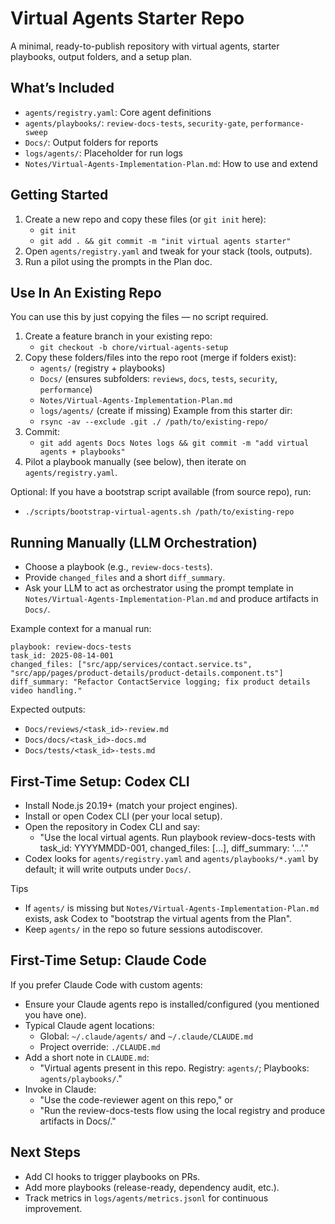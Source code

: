 # Virtual Agents Starter Repo

A minimal, ready-to-publish repository with virtual agents, starter playbooks, output folders, and a setup plan.

## What’s Included
- `agents/registry.yaml`: Core agent definitions
- `agents/playbooks/`: `review-docs-tests`, `security-gate`, `performance-sweep`
- `Docs/`: Output folders for reports
- `logs/agents/`: Placeholder for run logs
- `Notes/Virtual-Agents-Implementation-Plan.md`: How to use and extend

## Getting Started
1) Create a new repo and copy these files (or `git init` here):
   - `git init`
   - `git add . && git commit -m "init virtual agents starter"`
2) Open `agents/registry.yaml` and tweak for your stack (tools, outputs).
3) Run a pilot using the prompts in the Plan doc.

## Use In An Existing Repo
You can use this by just copying the files — no script required.
1) Create a feature branch in your existing repo:
   - `git checkout -b chore/virtual-agents-setup`
2) Copy these folders/files into the repo root (merge if folders exist):
   - `agents/` (registry + playbooks)
   - `Docs/` (ensures subfolders: `reviews`, `docs`, `tests`, `security`, `performance`)
   - `Notes/Virtual-Agents-Implementation-Plan.md`
   - `logs/agents/` (create if missing)
   Example from this starter dir:
   - `rsync -av --exclude .git ./ /path/to/existing-repo/`
3) Commit:
   - `git add agents Docs Notes logs && git commit -m "add virtual agents + playbooks"`
4) Pilot a playbook manually (see below), then iterate on `agents/registry.yaml`.

Optional: If you have a bootstrap script available (from source repo), run:
- `./scripts/bootstrap-virtual-agents.sh /path/to/existing-repo`

## Running Manually (LLM Orchestration)
- Choose a playbook (e.g., `review-docs-tests`).
- Provide `changed_files` and a short `diff_summary`.
- Ask your LLM to act as orchestrator using the prompt template in `Notes/Virtual-Agents-Implementation-Plan.md` and produce artifacts in `Docs/`.

Example context for a manual run:
```
playbook: review-docs-tests
task_id: 2025-08-14-001
changed_files: ["src/app/services/contact.service.ts", "src/app/pages/product-details/product-details.component.ts"]
diff_summary: "Refactor ContactService logging; fix product details video handling."
```

Expected outputs:
- `Docs/reviews/<task_id>-review.md`
- `Docs/docs/<task_id>-docs.md`
- `Docs/tests/<task_id>-tests.md`

## First-Time Setup: Codex CLI
- Install Node.js 20.19+ (match your project engines).
- Install or open Codex CLI (per your local setup).
- Open the repository in Codex CLI and say:
  - "Use the local virtual agents. Run playbook review-docs-tests with task_id: YYYYMMDD-001, changed_files: [...], diff_summary: '...'."
- Codex looks for `agents/registry.yaml` and `agents/playbooks/*.yaml` by default; it will write outputs under `Docs/`.

Tips
- If `agents/` is missing but `Notes/Virtual-Agents-Implementation-Plan.md` exists, ask Codex to "bootstrap the virtual agents from the Plan".
- Keep `agents/` in the repo so future sessions autodiscover.

## First-Time Setup: Claude Code
If you prefer Claude Code with custom agents:
- Ensure your Claude agents repo is installed/configured (you mentioned you have one).
- Typical Claude agent locations:
  - Global: `~/.claude/agents/` and `~/.claude/CLAUDE.md`
  - Project override: `./CLAUDE.md`
- Add a short note in `CLAUDE.md`:
  - "Virtual agents present in this repo. Registry: `agents/`; Playbooks: `agents/playbooks/`."
- Invoke in Claude:
  - "Use the code-reviewer agent on this repo," or
  - "Run the review-docs-tests flow using the local registry and produce artifacts in Docs/."

## Next Steps
- Add CI hooks to trigger playbooks on PRs.
- Add more playbooks (release-ready, dependency audit, etc.).
- Track metrics in `logs/agents/metrics.jsonl` for continuous improvement.
